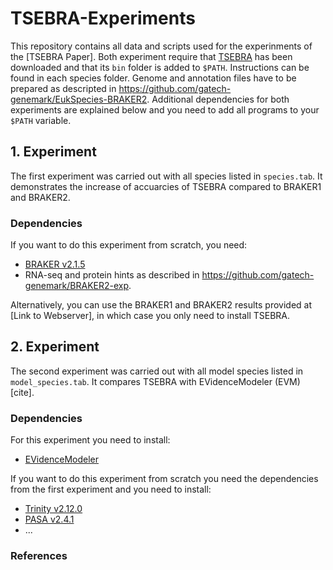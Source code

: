 # TSEBRA-Experiments

This repository contains all data and scripts used for the experinments of the [TSEBRA Paper]. 
Both experiment require that [TSEBRA](https://github.com/LarsGab/TSEBRA) has been downloaded and that its ```bin``` folder is added to ```$PATH```.
Instructions can be found in each species folder. Genome and annotation files have to be prepared as descripted in https://github.com/gatech-genemark/EukSpecies-BRAKER2. Additional dependencies for both experiments are explained below and you need to add all programs to your ```$PATH``` variable. 

## 1. Experiment

The first experiment was carried out with all species listed in ```species.tab```. It demonstrates the increase of accuarcies of TSEBRA compared to BRAKER1 and BRAKER2.

### Dependencies
If you want to do this experiment from scratch, you need:
* [BRAKER v2.1.5](https://github.com/Gaius-Augustus/BRAKER/releases/tag/v2.1.5)
* RNA-seq and protein hints as described in https://github.com/gatech-genemark/BRAKER2-exp.

Alternatively, you can use the BRAKER1 and BRAKER2 results provided at [Link to Webserver], in which case you only need to install TSEBRA. 

## 2. Experiment

The second experiment was carried out with all model species listed in ```model_species.tab```. It compares TSEBRA with EVidenceModeler (EVM) [cite].

### Dependencies

For this experiment you need to install:
* [EVidenceModeler](https://github.com/EVidenceModeler/EVidenceModeler)

If you want to do this experiment from scratch you need the dependencies from the first experiment and you need to install:
* [Trinity v2.12.0](https://github.com/trinityrnaseq/trinityrnaseq/releases/tag/v2.12.0)
* [PASA v2.4.1](https://github.com/PASApipeline/PASApipeline/releases/tag/pasa-v2.4.1)
* ...

### References
